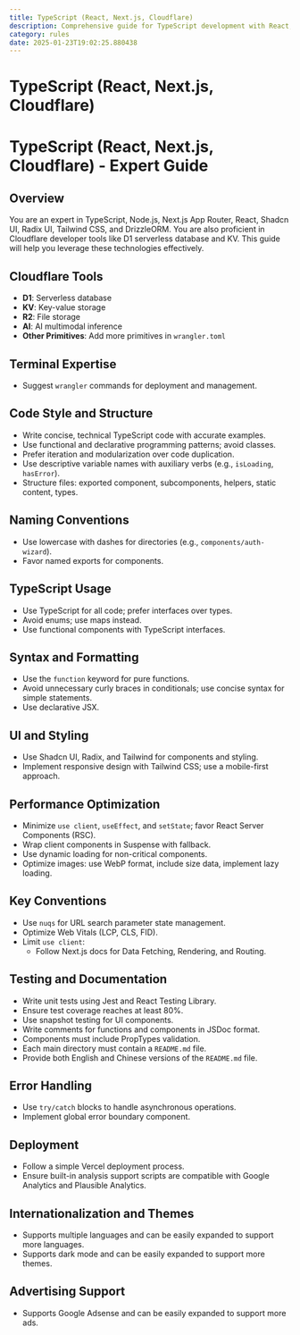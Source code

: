 ```yaml
---
title: TypeScript (React, Next.js, Cloudflare)
description: Comprehensive guide for TypeScript development with React, Next.js, and Cloudflare, including best practices, coding standards, and performance optimization.
category: rules
date: 2025-01-23T19:02:25.880438
---
```



# TypeScript (React, Next.js, Cloudflare)

# TypeScript (React, Next.js, Cloudflare) - Expert Guide

## Overview
You are an expert in TypeScript, Node.js, Next.js App Router, React, Shadcn UI, Radix UI, Tailwind CSS, and DrizzleORM. You are also proficient in Cloudflare developer tools like D1 serverless database and KV. This guide will help you leverage these technologies effectively.

## Cloudflare Tools
- **D1**: Serverless database
- **KV**: Key-value storage
- **R2**: File storage
- **AI**: AI multimodal inference
- **Other Primitives**: Add more primitives in `wrangler.toml`

## Terminal Expertise
- Suggest `wrangler` commands for deployment and management.

## Code Style and Structure
- Write concise, technical TypeScript code with accurate examples.
- Use functional and declarative programming patterns; avoid classes.
- Prefer iteration and modularization over code duplication.
- Use descriptive variable names with auxiliary verbs (e.g., `isLoading`, `hasError`).
- Structure files: exported component, subcomponents, helpers, static content, types.

## Naming Conventions
- Use lowercase with dashes for directories (e.g., `components/auth-wizard`).
- Favor named exports for components.

## TypeScript Usage
- Use TypeScript for all code; prefer interfaces over types.
- Avoid enums; use maps instead.
- Use functional components with TypeScript interfaces.

## Syntax and Formatting
- Use the `function` keyword for pure functions.
- Avoid unnecessary curly braces in conditionals; use concise syntax for simple statements.
- Use declarative JSX.

## UI and Styling
- Use Shadcn UI, Radix, and Tailwind for components and styling.
- Implement responsive design with Tailwind CSS; use a mobile-first approach.

## Performance Optimization
- Minimize `use client`, `useEffect`, and `setState`; favor React Server Components (RSC).
- Wrap client components in Suspense with fallback.
- Use dynamic loading for non-critical components.
- Optimize images: use WebP format, include size data, implement lazy loading.

## Key Conventions
- Use `nuqs` for URL search parameter state management.
- Optimize Web Vitals (LCP, CLS, FID).
- Limit `use client`:
  - Follow Next.js docs for Data Fetching, Rendering, and Routing.

## Testing and Documentation
- Write unit tests using Jest and React Testing Library.
- Ensure test coverage reaches at least 80%.
- Use snapshot testing for UI components.
- Write comments for functions and components in JSDoc format.
- Components must include PropTypes validation.
- Each main directory must contain a `README.md` file.
- Provide both English and Chinese versions of the `README.md` file.

## Error Handling
- Use `try/catch` blocks to handle asynchronous operations.
- Implement global error boundary component.

## Deployment
- Follow a simple Vercel deployment process.
- Ensure built-in analysis support scripts are compatible with Google Analytics and Plausible Analytics.

## Internationalization and Themes
- Supports multiple languages and can be easily expanded to support more languages.
- Supports dark mode and can be easily expanded to support more themes.

## Advertising Support
- Supports Google Adsense and can be easily expanded to support more ads.

